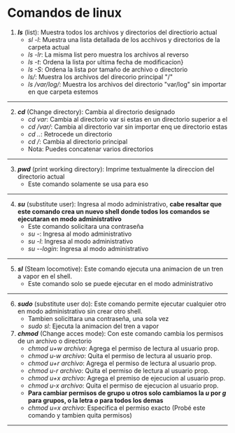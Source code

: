 # Comandos de linux


1. ***ls*** (list): Muestra todos los archivos y directorios del directiorio actual
    * *sl -l*: Muestra una lista detallada de los acchivos y directorios de la carpeta actual
    * *ls -lr*: La misma list pero muestra los archivos al reverso
    * *ls -t*: Ordena la lista por ultima fecha de modificacion}
    * *ls -S*: Ordena la lista por tamaño de archivo o directorio
    * *ls/*: Muestra los archivos del direcorio principal "/"
    * *ls /var/log/*: Muestra los archivos del directorio "var/log" sin importar en que carpeta estemos
---

2. ***cd*** (Change directory): Cambia al directorio designado
    * *cd var*: Cambia al directorio var si estas en un directorio superior a el
    * *cd /var/*: Cambia al directorio var sin importar enq ue directorio estas
    * *cd ..*: Retrocede un directorio
    * *cd /*: Cambia al directorio principal 
    * Nota: Puedes concatenar varios directorios
---

3. ***pwd*** (print working directory): Imprime textualmente la direccion del directorio actual
    * Este comando solamente se usa para eso
---
4. ***su*** (substitute user): Ingresa al modo administrativo, **cabe resaltar que este comando crea un nuevo shell donde todos los comandos se ejecutaran en modo administrativo**
    * Este comando solicitara una contraseña
    * *su -*: Ingresa al modo administrativo
    * *su -l*: Ingresa al modo administrativo
    * *su --login*: Ingresa al modo administrativo
---
5. ***sl*** (Steam locomotive): Este comando ejecuta una animacion de un tren a vapor en el shell.
    * Este comando solo se puede ejecutar en el modo administrativo
---
6. ***sudo*** (substitute user do): Este comando permite ejecutar cualquier otro en modo administrativo sin crear otro shell.
    * Tambien solicittara una contraseña, una sola vez
    * *sudo sl*: Ejecuta la animacion del tren a vapor
7. ***chmod*** (Change acces mode): Con este comando cambia los permisos de un archivo o directorio
    * *chmod u+w archivo*: Agrega el permiso de lectura al usuario prop.
    * *chmod u-w archivo*: Quita el permiso de lectura al usuario prop.
    * *chmod u+r archivo*: Agrega el permiso de lectura al usuario prop.
    * *chmod u-r archivo*: Quita el permiso de lectura al usuario prop.
    * *chmod u+x archivo*: Agrega el premiso de ejecucion al usuario prop.
    * *chmod u-x archivo*: Quita el permiso de ejecucion al usuario prop.
    * **Para cambiar permisos de grupo u otros solo cambiamos la *u* por *g* para grupos, o la letra *o* para todos los demas**
    * *chmod u=x archivo*: Especifica el permiso exacto (Probé este comando y tambien quita permisos)
---

